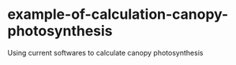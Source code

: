 # example-of-calculation-canopy-photosynthesis

Using current softwares to calculate canopy photosynthesis
